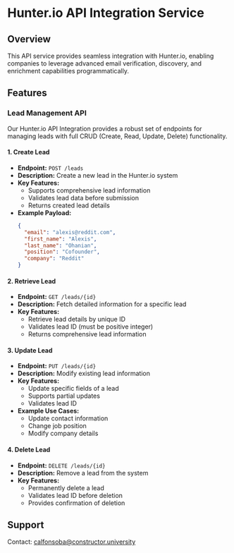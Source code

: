# Hunter.io API Integration Service

## Overview

This API service provides seamless integration with Hunter.io, enabling companies to leverage advanced email verification, discovery, and enrichment capabilities programmatically.

## Features

### Lead Management API

Our Hunter.io API Integration provides a robust set of endpoints for managing leads with full CRUD (Create, Read, Update, Delete) functionality.

#### 1. Create Lead
- **Endpoint:** `POST /leads`
- **Description:** Create a new lead in the Hunter.io system
- **Key Features:**
  - Supports comprehensive lead information
  - Validates lead data before submission
  - Returns created lead details
- **Example Payload:**
  ```json
  {
    "email": "alexis@reddit.com",
    "first_name": "Alexis",
    "last_name": "Ohanian",
    "position": "Cofounder",
    "company": "Reddit"
  }
  ```

#### 2. Retrieve Lead
- **Endpoint:** `GET /leads/{id}`
- **Description:** Fetch detailed information for a specific lead
- **Key Features:**
  - Retrieve lead details by unique ID
  - Validates lead ID (must be positive integer)
  - Returns comprehensive lead information

#### 3. Update Lead
- **Endpoint:** `PUT /leads/{id}`
- **Description:** Modify existing lead information
- **Key Features:**
  - Update specific fields of a lead
  - Supports partial updates
  - Validates lead ID
- **Example Use Cases:**
  - Update contact information
  - Change job position
  - Modify company details

#### 4. Delete Lead
- **Endpoint:** `DELETE /leads/{id}`
- **Description:** Remove a lead from the system
- **Key Features:**
  - Permanently delete a lead
  - Validates lead ID before deletion
  - Provides confirmation of deletion


## Support

Contact: calfonsoba@constructor.university
